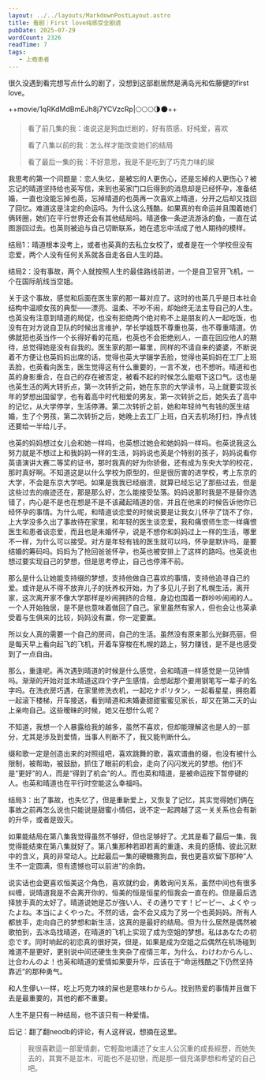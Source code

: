 ```yaml
---
layout: ../../layouts/MarkdownPostLayout.astro
title: 看剧｜First love纯感受全剧透
pubDate: 2025-07-29
wordCount: 2326
readTime: 7
tags:
   - 上瘾患者
---
```

很久没遇到看完想写点什么的剧了，没想到这部剧居然是满岛光和佐藤健的first love。

++movie/1qRKdMdBmEJh8j7YCVzcRp|🌕🌕🌕🌗🌑++

> 看了前几集的我：谁说这是狗血烂剧的，好有质感，好纯爱，喜欢
>
> 看了八集以前的我：怎么样才能改变她们的结局
>
> 看了最后一集的我：不好意思，我是不是吃到了巧克力味的屎

我思考的第一个问题是：恋人失忆，是被忘的人更伤心，还是忘掉的人更伤心？被忘记的晴道坚持给也英写信，来到也英家门口后得到的消息却是已经怀孕，准备结婚，一直也没能忘掉也英，忘掉晴道的也英再一次喜欢上晴道，分开之后却又找回了回忆。难道这是注定的命运吗。为什么这么残酷。如果真的有命运并且围着她们俩转圈，她们在平行世界还会有其他结局吗。晴道像一条逆流游泳的鱼，一直在试图游回过去。也英则被迫与自己切断联系，她在遗忘中活成了他人期待的模样。

结局1：晴道根本没考上，或者也英真的去私立女校了，或者是在一个学校但没有恋爱，两个人没有任何关系就各自走各自人生的路。

结局2：没有事故，两个人就按照人生的最佳路线前进，一个是自卫官开飞机，一个在国际航线当空姐。

关于这个事故，感觉和后面在医生家的那一幕对应了。这时的也英几乎是日本社会结构中温顺女孩的典型——漂亮、温柔、不吵不闹，却始终无法主导自己的人生。也英没有注意到晴道的局促，也没有拒绝两个绝对称不上是朋友的人一起吃饭，也没有在对方说自卫队的时候出言维护，学长学姐既不尊重也英，也不尊重晴道。仿佛就把也英当作一个长得好看的花瓶，也英也不会拒绝别人，一直在回应他人的期待，总觉得她是没有自我的。医生家的那一幕里，同样的不请自来的婆婆，不断说着不方便让也英妈妈出席的话，觉得也英大学辍学丢脸，觉得也英妈妈在工厂上班丢脸，也英看向医生，医生觉得这有什么重要的，一言不发，也不想听。晴道和也英的身影重合，在自己的存在被否定，被看不起的时候怎么能咽下这口气。这也是也英生活的两大转折点，第一次转折之前，她在东京的大学读书，马上就要实现长年的梦想出国留学，也有着高中时代相爱的男友，第一次转折之后，她失去了高中的记忆，从大学停学，生活停滞。第二次转折之前，她和年轻帅气有钱的医生结婚，生了个男孩，第二次转折之后，她晚上去工厂上班，白天去机场打扫，挣点钱还要给一半给儿子。

也英的妈妈想过女儿会和她一样吗，也英想过她会和她妈妈一样吗。也英说我这么努力就是不想过上和我妈妈一样的生活，妈妈说也英是个特别的孩子，妈妈说看你英语演讲大赛二等奖的证书，那时我真的好为你骄傲，还有成为东央大学的校花，那时真好啊。不知道这是以什么学校为原型的，但是很厉害的进学校，考上东京的大学，不会是东京大学吧。如果是我我已经崩溃，就算已经忘记了那些过去，但是这些过去的痕迹还在，那是那么好，怎么能接受坠落。妈妈说那时我是不是替你选错了，内心是不是也在想是不是不该藏起晴道的信，并且在他来的时候告诉他你已经怀孕的事情。为什么呢，和晴道谈恋爱的时候说要是让我女儿怀孕了饶不了你，上大学没多久出了事故待在家里，和年轻的医生谈恋爱，我和痛恨师生恋一样痛恨医生和患者谈恋爱，而且也是未婚怀孕，说是不想你和妈妈过上一样的生活，哪里不一样，为什么可以接受。对方是年轻有钱的医生就可以吗，怀孕是默许吗，是要结婚的筹码吗。妈妈为了抢回爸爸怀孕，也英也被安排上了这样的路吗。也英说也想过要实现自己的梦想，但是思考停止，自己也停滞不前。

那么是什么让她能支持缀的梦想，支持他做自己喜欢的事情，支持他追寻自己的爱。或许是从不得不放弃儿子的抚养权开始，为了多见儿子到了札幌生活，离开家，这次离开家不像大学那样是吵闹拥挤的合租，身边也围着一群吵吵闹闹的人。一个人开始独居，是不是也意味着做回了自己。家里虽然有家人，但也会让也英承受着与生俱来的比较，妈妈没有赢，你一定要赢。

所以女人真的需要一个自己的房间，自己的生活。虽然没有原来那么光鲜亮丽，但是每天早上看向起飞的飞机，开着车穿梭在札幌的路上，努力赚钱，是不是也感受到了一点自由。

那么，重逢呢。再次遇到晴道的时候是什么感觉，会和晴道一样感觉是一见钟情吗。渐渐的开始对並木晴道这四个字产生感情，会想起那个要用钢笔写一辈子的名字吗。在洗衣房巧遇，在家里修洗衣机，一起吃ナポリタン，一起看星星，拥抱着一起滚下楼梯，开车接送，看到晴道和未婚妻甜甜蜜蜜见家长，却又在第二天的山上亲吻自己。这些暧昧的时候，她又在想什么呢？

不知道，我想一个人暴露给我的越多，虽然不喜欢，但却能理解这也是人的一部分，尤其是涉及到爱情，当事人判断不了，我又能判断什么。

缀和歌一定是创造出来的对照组吧，喜欢跳舞的歌，喜欢谱曲的缀，也没有被什么限制，被帮助，被鼓励，抓住了眼前的机会，走向了闪闪发光的梦想。他们不是“更好”的人，而是“得到了机会”的人。而也英和晴道，是被命运按下暂停键的人。也英和晴道也在平行时空能这么幸福吗。

结局3：出了事故，也失忆了，但是重新爱上，又恢复了记忆，其实觉得她们俩在事故之前再怎么说也只能说是甜蜜小情侣，说不定一起跨越了这一关关系也会有新的升华，或者是毁灭。

如果能结局在第八集我觉得虽然不够好，但也足够好了。尤其是看了最后一集，我觉得能结束在第八集就好了。第八集那种若即若离的重逢、未竟的感情、彼此沉默中的含义，真的非常动人。比起最后一集的硬糖撒狗血，我也更喜欢留下那种“人生不一定圆满，但有遗憾也可以前进”的余韵。

说实话也会更喜欢恒美这个角色，喜欢就约会，勇敢询问关系，虽然中间也有很多纠缠，说晴道我是不会离开你的，恒美的恒是恒星的恒我会一直在的。但是最后选择放手真的太好了。晴道说她是芯が強い人、その通りです！ピーピー、よくやったよね。本当によくやった。不然的话，会不会又成为了另一个也英妈妈。所有人都放手，走向自己的梦想和新生活，这真的是最好的结局。但为什么居然是偶然被歌拍到，去冰岛找晴道，在晴道的飞机上实现了成为空姐的梦想。私はあなたの初恋です。同时响起的初恋真的很好哭，但是，如果是成为空姐之后偶然在机场碰到难道不是更好，更别说中间还硬生生夹杂了疫情三年，为什么，わけわからんし、辻合わんのよ！也英和晴道的爱情如果要升华，应该在于“命运残酷之下仍然坚持靠近”的那种勇气。

和人生儚い一样，吃上巧克力味的屎也是意味わからん。找到热爱的事情并且做下去是最重要的，其他的都不重要。

人生不是只有一种结局，也不该只有一种爱情。

后记：翻了翻neodb的评论，有人这样说，想摘在这里。

> 我很喜歡這一部愛情劇，它輕盈地講述了女主人公沉重的成長經歷，而她失去的，其實不是並木，可能也不是初戀，而是那一個充滿夢想和希望的自己吧。

